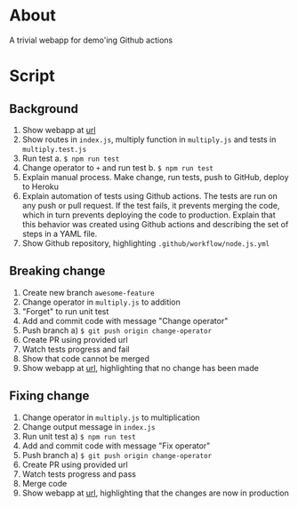 # About
A trivial webapp for demo'ing Github actions

# Script

## Background
1) Show webapp at [url](http://ls-actions-demo.herokuapp.com/)
2) Show routes in `index.js`, multiply function in `multiply.js` and tests in `multiply.test.js`
3) Run test
  a. `$ npm run test`
4) Change operator to `+` and run test
  b. `$ npm run test`
5) Explain manual process. Make change, run tests, push to GitHub, deploy to Heroku
6) Explain automation of tests using Github actions. The tests are run on any push or pull request. If the test fails, it prevents merging the code, which in turn prevents deploying the code to production. Explain that this behavior was created using Github actions and describing the set of steps in a YAML file. 
7) Show Github repository, highlighting `.github/workflow/node.js.yml`

## Breaking change
1) Create new branch `awesome-feature`
2) Change operator in `multiply.js` to addition
3) "Forget" to run unit test
4) Add and commit code with message "Change operator"
5) Push branch 
  a) `$ git push origin change-operator`
6) Create PR using provided url 
7) Watch tests progress and fail
8) Show that code cannot be merged
9) Show webapp at [url](http://ls-actions-demo.herokuapp.com/), highlighting that no change has been made

## Fixing change
1) Change operator in `multiply.js` to multiplication
2) Change output message in `index.js`
3) Run unit test 
  a) `$ npm run test`
4) Add and commit code with message "Fix operator"
5) Push branch 
  a) `$ git push origin change-operator`
6) Create PR using provided url 
7) Watch tests progress and pass
8) Merge code
9) Show webapp at [url](http://ls-actions-demo.herokuapp.com/), highlighting that the changes are now in production
